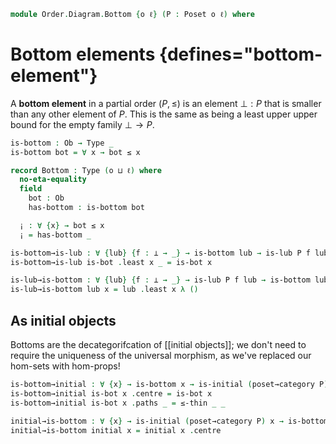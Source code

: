 <!--
```agda
open import Cat.Diagram.Initial
open import Cat.Prelude

open import Order.Diagram.Lub
open import Order.Base
open import Order.Cat

import Order.Reasoning
```
-->

```agda
module Order.Diagram.Bottom {o ℓ} (P : Poset o ℓ) where
```

<!--
```agda
open Order.Reasoning P

open is-lub
open Lub
```
-->

# Bottom elements {defines="bottom-element"}

A **bottom element** in a partial order $(P, \le)$ is an element $\bot :
P$ that is smaller than any other element of $P$. This is the same as
being a least upper upper bound for the empty family $\bot \to P$.

```agda
is-bottom : Ob → Type _
is-bottom bot = ∀ x → bot ≤ x

record Bottom : Type (o ⊔ ℓ) where
  no-eta-equality
  field
    bot : Ob
    has-bottom : is-bottom bot

  ¡ : ∀ {x} → bot ≤ x
  ¡ = has-bottom _

is-bottom→is-lub : ∀ {lub} {f : ⊥ → _} → is-bottom lub → is-lub P f lub
is-bottom→is-lub is-bot .least x _ = is-bot x

is-lub→is-bottom : ∀ {lub} {f : ⊥ → _} → is-lub P f lub → is-bottom lub
is-lub→is-bottom lub x = lub .least x λ ()
```

<!--
```agda
is-bottom-is-prop : ∀ x → is-prop (is-bottom x)
is-bottom-is-prop _ = hlevel!

bottom-unique : ∀ {x y} → is-bottom x → is-bottom y → x ≡ y
bottom-unique p q = ≤-antisym (p _) (q _)

Bottom-is-prop : is-prop Bottom
Bottom-is-prop p q i .Bottom.bot =
  bottom-unique (Bottom.has-bottom p) (Bottom.has-bottom q) i
Bottom-is-prop p q i .Bottom.has-bottom =
  is-prop→pathp
    (λ i → is-bottom-is-prop (bottom-unique (Bottom.has-bottom p) (Bottom.has-bottom q) i))
    (Bottom.has-bottom p) (Bottom.has-bottom q) i

instance
  H-Level-Bottom
    : ∀ {n}
    → H-Level Bottom (suc n)
  H-Level-Bottom = prop-instance Bottom-is-prop

Bottom→Lub : ∀ {f : ⊥ → _} → Bottom → Lub P f
Bottom→Lub bottom .Lub.lub = Bottom.bot bottom
Bottom→Lub bottom .Lub.has-lub = is-bottom→is-lub (Bottom.has-bottom bottom)

Lub→Bottom : ∀ {f : ⊥ → _} → Lub P f → Bottom
Lub→Bottom lub .Bottom.bot = Lub.lub lub
Lub→Bottom lub .Bottom.has-bottom = is-lub→is-bottom (Lub.has-lub lub)

is-bottom≃is-lub : ∀ {lub} {f} → is-equiv (is-bottom→is-lub {lub} {f})
is-bottom≃is-lub = biimp-is-equiv! _ is-lub→is-bottom

Bottom≃Lub : ∀ {f} → is-equiv (Bottom→Lub {f})
Bottom≃Lub = biimp-is-equiv! _ Lub→Bottom
```
-->

## As initial objects

Bottoms are the decategorifcation of [[initial objects]]; we don't need to
require the uniqueness of the universal morphism, as we've replaced our
hom-sets with hom-props!

```agda
is-bottom→initial : ∀ {x} → is-bottom x → is-initial (poset→category P) x
is-bottom→initial is-bot x .centre = is-bot x
is-bottom→initial is-bot x .paths _ = ≤-thin _ _

initial→is-bottom : ∀ {x} → is-initial (poset→category P) x → is-bottom x
initial→is-bottom initial x = initial x .centre
```
